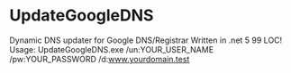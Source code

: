# UpdateGoogleDNS
Dynamic DNS updater for Google DNS/Registrar 
Written in .net 5
99 LOC!
Usage:
UpdateGoogleDNS.exe /un:YOUR_USER_NAME /pw:YOUR_PASSWORD /d:www.yourdomain.test
